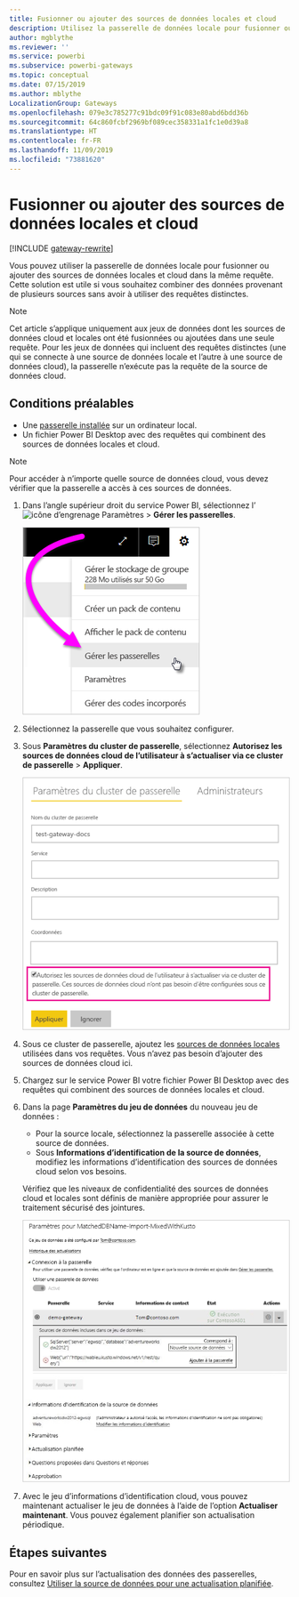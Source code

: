 ```yaml
---
title: Fusionner ou ajouter des sources de données locales et cloud
description: Utilisez la passerelle de données locale pour fusionner ou ajouter des sources de données locales et cloud dans la même requête.
author: mgblythe
ms.reviewer: ''
ms.service: powerbi
ms.subservice: powerbi-gateways
ms.topic: conceptual
ms.date: 07/15/2019
ms.author: mblythe
LocalizationGroup: Gateways
ms.openlocfilehash: 079e3c785277c91bdc09f91c083e80abd6bdd36b
ms.sourcegitcommit: 64c860fcbf2969bf089cec358331a1fc1e0d39a8
ms.translationtype: HT
ms.contentlocale: fr-FR
ms.lasthandoff: 11/09/2019
ms.locfileid: "73881620"
---
```

# <a name="merge-or-append-on-premises-and-cloud-data-sources"></a>Fusionner ou ajouter des sources de données locales et cloud

[!INCLUDE [gateway-rewrite](includes/gateway-rewrite.md)]

Vous pouvez utiliser la passerelle de données locale pour fusionner ou ajouter des sources de données locales et cloud dans la même requête. Cette solution est utile si vous souhaitez combiner des données provenant de plusieurs sources sans avoir à utiliser des requêtes distinctes.

>[!NOTE]
>Cet article s’applique uniquement aux jeux de données dont les sources de données cloud et locales ont été fusionnées ou ajoutées dans une seule requête. Pour les jeux de données qui incluent des requêtes distinctes (une qui se connecte à une source de données locale et l’autre à une source de données cloud), la passerelle n’exécute pas la requête de la source de données cloud.

## <a name="prerequisites"></a>Conditions préalables

- Une [passerelle installée](/data-integration/gateway/service-gateway-install) sur un ordinateur local.
- Un fichier Power BI Desktop avec des requêtes qui combinent des sources de données locales et cloud.

>[!NOTE]
>Pour accéder à n’importe quelle source de données cloud, vous devez vérifier que la passerelle a accès à ces sources de données.

1. Dans l’angle supérieur droit du service Power BI, sélectionnez l’![icône d’engrenage Paramètres](media/service-gateway-mashup-on-premises-cloud/icon-gear.png) > **Gérer les passerelles**.

    ![Gérer les passerelles](media/service-gateway-mashup-on-premises-cloud/manage-gateways.png)

2. Sélectionnez la passerelle que vous souhaitez configurer.

3. Sous **Paramètres du cluster de passerelle**, sélectionnez **Autorisez les sources de données cloud de l’utilisateur à s’actualiser via ce cluster de passerelle** > **Appliquer**.

    ![Actualisation via ce cluster de passerelle](media/service-gateway-mashup-on-premises-cloud/refresh-gateway-cluster.png)

4. Sous ce cluster de passerelle, ajoutez les [sources de données locales](service-gateway-enterprise-manage-scheduled-refresh.md#add-a-data-source) utilisées dans vos requêtes. Vous n’avez pas besoin d’ajouter des sources de données cloud ici.

5. Chargez sur le service Power BI votre fichier Power BI Desktop avec des requêtes qui combinent des sources de données locales et cloud.

6. Dans la page **Paramètres du jeu de données** du nouveau jeu de données :

   - Pour la source locale, sélectionnez la passerelle associée à cette source de données.
   - Sous **Informations d’identification de la source de données**, modifiez les informations d’identification des sources de données cloud selon vos besoins.

    Vérifiez que les niveaux de confidentialité des sources de données cloud et locales sont définis de manière appropriée pour assurer le traitement sécurisé des jointures.

     ![Paramètres du jeu de données](media/service-gateway-mashup-on-premises-cloud/dataset-settings.png)

7. Avec le jeu d’informations d’identification cloud, vous pouvez maintenant actualiser le jeu de données à l’aide de l’option **Actualiser maintenant**. Vous pouvez également planifier son actualisation périodique.

## <a name="next-steps"></a>Étapes suivantes

Pour en savoir plus sur l’actualisation des données des passerelles, consultez [Utiliser la source de données pour une actualisation planifiée](service-gateway-enterprise-manage-scheduled-refresh.md#use-the-data-source-for-scheduled-refresh).
